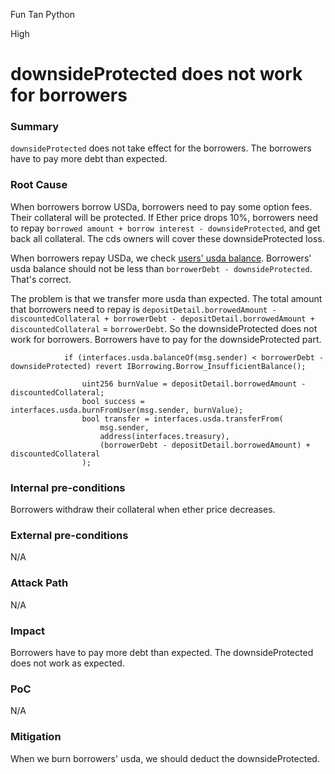 Fun Tan Python

High

# downsideProtected does not work for borrowers

### Summary

`downsideProtected` does not take effect for the borrowers. The borrowers have to pay more debt than expected.

### Root Cause

When borrowers borrow USDa, borrowers need to pay some option fees. Their collateral will be protected. If Ether price drops 10%, borrowers need to repay `borrowed amount + borrow interest - downsideProtected`, and get back all collateral. The cds owners will cover these downsideProtected loss.

When borrowers repay USDa, we check [users' usda balance](https://github.com/sherlock-audit/2024-11-autonomint/blob/main/Blockchain/Blockchian/contracts/lib/BorrowLib.sol#L833). Borrowers' usda balance should not be less than `borrowerDebt - downsideProtected`. That's correct.

The problem is that we transfer more usda than expected. The total amount that borrowers need to repay is `depositDetail.borrowedAmount - discountedCollateral + borrowerDebt - depositDetail.borrowedAmount + discountedCollateral` = `borrowerDebt`. So the downsideProtected does not work for borrowers. Borrowers have to pay for the downsideProtected part.

```soldiity
            if (interfaces.usda.balanceOf(msg.sender) < borrowerDebt - downsideProtected) revert IBorrowing.Borrow_InsufficientBalance();

                uint256 burnValue = depositDetail.borrowedAmount - discountedCollateral;
                bool success = interfaces.usda.burnFromUser(msg.sender, burnValue);
                bool transfer = interfaces.usda.transferFrom(
                    msg.sender,
                    address(interfaces.treasury),
                    (borrowerDebt - depositDetail.borrowedAmount) + discountedCollateral
                );
```



### Internal pre-conditions

Borrowers withdraw their collateral when ether price decreases.

### External pre-conditions

N/A

### Attack Path

N/A

### Impact

Borrowers have to pay more debt than expected. The downsideProtected does not work as expected.

### PoC

N/A

### Mitigation

When we burn borrowers' usda, we should deduct the downsideProtected.